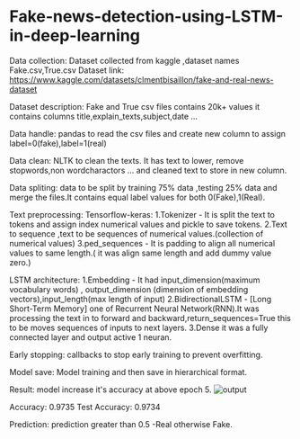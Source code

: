 # Fake-news-detection-using-LSTM-in-deep-learning
Data collection:
Dataset collected from kaggle ,dataset names Fake.csv,True.csv 
Dataset link: https://www.kaggle.com/datasets/clmentbisaillon/fake-and-real-news-dataset

Dataset description:
Fake and True csv files contains 20k+ values it contains columns title,explain_texts,subject,date ...

Data handle:
pandas to read the csv files and create new column to assign label=0(fake),label=1(real)

Data clean:
NLTK to clean the texts. It has text to lower, remove stopwords,non wordcharactors ... and cleaned text to store in new column.

Data spliting:
data to be split by training 75% data ,testing 25% data and merge the files.It contains equal label values for both 0(Fake),1(Real).

Text preprocessing:
Tensorflow-keras:
1.Tokenizer - It is split the text to tokens and assign index numerical values and pickle to save tokens.
2.Text to sequence ,text to be sequences of numerical values.(collection of numerical values)
3.ped_sequences - It is padding to align all numerical values to same length.( it was align same length and add dummy value
zero.) 

LSTM architecture:
1.Embedding - It had input_dimension(maximum vocabulary words) , output_dimension (dimension of embedding vectors),input_length(max length of input)
2.BidirectionalLSTM - [Long Short-Term Memory] one of Recurrent Neural Network(RNN).It was processing the text in to  forward and backward,return_sequences=True this to be moves sequences of inputs to next layers.
3.Dense it was a fully connected layer and output active 1 neuran.

Early stopping:
callbacks to stop early training to prevent overfitting.

Model save:
Model training and then save in hierarchical format.

Result:
model increase it's accuracy at above epoch 5.
![output](https://github.com/user-attachments/assets/1891ac6f-2aef-48d0-a82d-6582751970e7)

Accuracy: 0.9735
Test Accuracy: 0.9734

Prediction:
prediction greater than 0.5 -Real
otherwise Fake.


 




